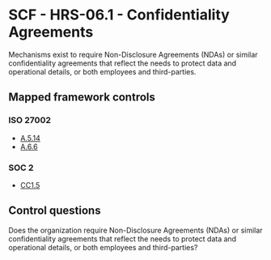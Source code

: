 # SCF - HRS-06.1 - Confidentiality Agreements
Mechanisms exist to require Non-Disclosure Agreements (NDAs) or similar confidentiality agreements that reflect the needs to protect data and operational details, or both employees and third-parties.
## Mapped framework controls
### ISO 27002
- [A.5.14](../iso27002/a-5.md#a514)
- [A.6.6](../iso27002/a-6.md#a66)
  
### SOC 2
- [CC1.5](../soc2/cc15.md)
  
## Control questions
Does the organization require Non-Disclosure Agreements (NDAs) or similar confidentiality agreements that reflect the needs to protect data and operational details, or both employees and third-parties?
  